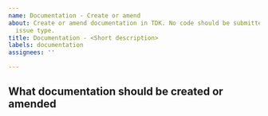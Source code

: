 ```yaml
---
name: Documentation - Create or amend
about: Create or amend documentation in TDK. No code should be submitted with this
  issue type.
title: Documentation - <Short description>
labels: documentation
assignees: ''

---
```


## What documentation should be created or amended
